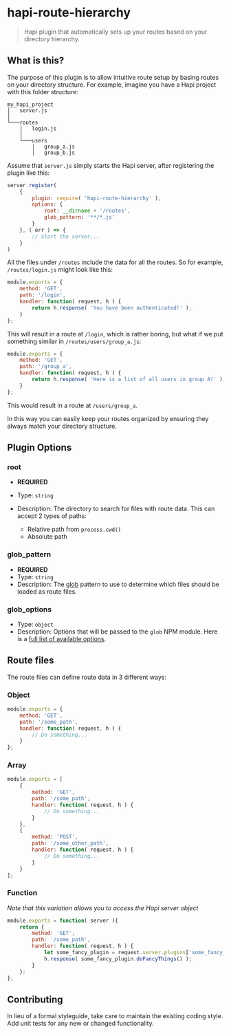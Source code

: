 # hapi-route-hierarchy

> Hapi plugin that automatically sets up your routes based on your directory hierarchy.

## What is this?

The purpose of this plugin is to allow intuitive route setup by basing routes on your directory structure. For example, imagine you have a Hapi project with this folder structure:

```
my_hapi_project
│   server.js
│
└───routes
    │   login.js
    │
    └───users
        │   group_a.js
        │   group_b.js
```

Assume that `server.js` simply starts the Hapi server, after registering the plugin like this:

```javascript
server.register(
    {
        plugin: require( 'hapi-route-hierarchy' ),
        options: {
            root: __dirname + '/routes',
            glob_pattern: '**/*.js'
        }
    }, ( err ) => {
        // Start the server...
    }
)
```

All the files under `/routes` include the data for all the routes. So for example, `/routes/login.js` might look like this:

```javascript
module.exports = {
    method: 'GET',
    path: '/login',
    handler: function( request, h ) {
        return h.response( 'You have been authenticated!' );
    }
};
```

This will result in a route at `/login`, which is rather boring, but what if we put something similar in `/routes/users/group_a.js`:

```javascript
module.exports = {
    method: 'GET',
    path: '/group_a',
    handler: function( request, h ) {
        return h.response( 'Here is a list of all users in group A!' );
    }
};
```

This would result in a route at `/users/group_a`.

In this way you can easily keep your routes organized by ensuring they always match your directory structure.

## Plugin Options

### root

- **REQUIRED**
- Type: `string`
- Description: The directory to search for files with route data. This can accept 2 types of paths:

  - Relative path from `process.cwd()`
  - Absolute path

### glob_pattern

- **REQUIRED**
- Type: `string`
- Description: The [glob](https://www.npmjs.com/package/glob) pattern to use to determine which files should be loaded as route files.

### glob_options

- Type: `object`
- Description: Options that will be passed to the `glob` NPM module. Here is a [full list of available options](https://www.npmjs.com/package/glob#options).

## Route files

The route files can define route data in 3 different ways:

### Object

```javascript
module.exports = {
    method: 'GET',
    path: '/some_path',
    handler: function( request, h ) {
        // Do something...
    }
};
```

### Array

```javascript
module.exports = [
    {
        method: 'GET',
        path: '/some_path',
        handler: function( request, h ) {
            // Do something...
        }
    },
    {
        method: 'POST',
        path: '/some_other_path',
        handler: function( request, h ) {
            // Do something...
        }
    }
];
```

### Function

*Note that this variation allows you to access the Hapi server object*

```javascript
module.exports = function( server ){
    return {
        method: 'GET',
        path: '/some_path',
        handler: function( request, h ) {
            let some_fancy_plugin = request.server.plugins['some_fancy_plugin'];
            h.response( some_fancy_plugin.doFancyThings() );
        }
    };
};
```

## Contributing

In lieu of a formal styleguide, take care to maintain the existing coding style. Add unit tests for any new or changed functionality.
